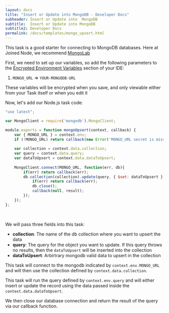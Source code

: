 ```yaml
---
layout: docs
title: "Insert or Update into MongoDB - Developer Docs"
subheader: Insert or Update into  MongoDB
subtitle:  Insert or Update into MongoDB
subtitle2: Developer Docs
permalink: /docs/templates/mongo_upsert.html
---
```


This task is a good starter for connecting to MongoDB databases. Here at Joined Node, we recommend [MongoLab](http://mongolab.com)

First, we need to set up our variables, so add the following parameters to the [Encrypted Environment Variables](/docs/env/) section of your IDE:

1. `MONGO_URL` => `YOUR-MONGODB-URL`

These variables will be encrypted when you save, and only viewable either from your Task itself or when you edit it


Now, let's add our Node.js task code:

```javascript
"use latest";

var MongoClient = require('mongodb').MongoClient;

module.exports = function mongoUpsert(context, callback) {
	var { MONGO_URL } = context.env;
	if (!MONGO_URL) return callback(new Error('MONGO_URL secret is missing'))
	
	var collection = context.data.collection;
	var query = context.data.query;
	var dataToUpsert = context.data.dataToUpsert;
	
	MongoClient.connect(MONGO_URL, function(err, db){
		if(err) return callback(err);
		db.collection(collection).update(query, { $set: dataToUpsert }, {upsert: true}, function(err, result){
			if(err) return callback(err);
			db.close();
			callback(null, result);
		});
	});
};
```

<br />

We will pass three fields into this task:

- **collection**: The name of the db collection where you want to upsert the data
- **query**: The query for the object you want to update. If this query throws no results, then the `dataToUpsert` will be inserted into the collection
- **dataToUpsert**: Arbirtrary mongodb valid data to upsert in the collection

This task will connect to the mongodb indicated by `context.env.MONGO_URL` and will then use the collection defined by `context.data.collection`.

This task will run the query defined by `context.env.query` and will either insert or update the record using the data passed inside the `context.data.dataToUpsert`.

We then close our database connection and return the result of the query via our callback function.